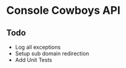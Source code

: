 # Console Cowboys API

## Todo

- Log all exceptions
- Setup sub domain redirection
- Add Unit Tests
